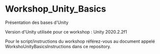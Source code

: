 # Workshop_Unity_Basics
Présentation des bases d'Unity

Version d'Unity utilisée pour ce workshop : Unity 2020.2.2f1

Pour le script/instructions du workshop référez-vous au document appelé WorkshoUnityBasicsInstructions dans ce repository.
